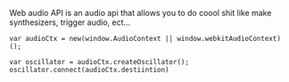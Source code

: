 Web audio API is an audio api that allows you to do coool shit like make synthesizers, trigger audio, ect...

```
var audioCtx = new(window.AudioContext || window.webkitAudioContext)();

var oscillator = audioCtx.createOscillator();
oscillator.connect(audioCtx.destiintion)
```